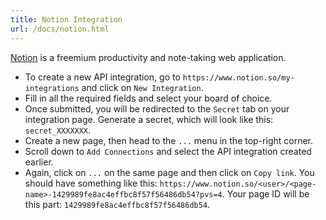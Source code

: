 ```yaml
---
title: Notion Integration
url: /docs/notion.html
---
```


[Notion](https://notion.so/) is a freemium productivity and note-taking web application.

- To create a new API integration, go to `https://www.notion.so/my-integrations` and click on `New Integration`.
- Fill in all the required fields and select your board of choice.
- Once submitted, you will be redirected to the `Secret` tab on your integration page. Generate a secret, which will look like this: `secret_XXXXXXX`.
- Create a new page, then head to the `...` menu in the top-right corner.
- Scroll down to `Add Connections` and select the API integration created earlier.
- Again, click on `...` on the same page and then click on `Copy link`. You should have something like this: `https://www.notion.so/<user>/<page-name>-1429989fe8ac4effbc8f57f56486db54?pvs=4`. Your page ID will be this part: `1429989fe8ac4effbc8f57f56486db54`.
